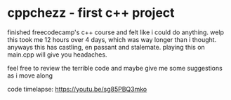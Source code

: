 # cppchezz - first c++ project

finished freecodecamp's c++ course and felt like i could do anything.
welp this took me 12 hours over 4 days, which was way longer than i thought. anyways this has castling, en passant and stalemate.
playing this on main.cpp will give you headaches.

feel free to review the terrible code and maybe give me some suggestions as i move along 

code timelapse: https://youtu.be/sg85PBQ3mko
